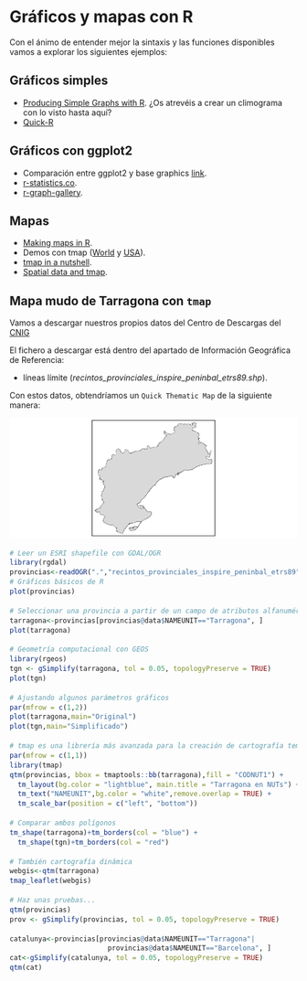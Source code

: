 
# Gráficos y mapas con R

Con el ánimo de entender mejor la sintaxis y las funciones disponibles vamos a explorar los siguientes ejemplos:

## Gráficos simples

- [Producing Simple Graphs with R](https://www.harding.edu/fmccown/r/). ¿Os atrevéis a crear un climograma con lo visto hasta aquí?
- [Quick-R](https://www.statmethods.net/graphs/index.html)



## Gráficos con ggplot2

- Comparación entre ggplot2 y base graphics [link](https://tutorials.iq.harvard.edu/R/Rgraphics/Rgraphics.html).
- [r-statistics.co](http://r-statistics.co/Top50-Ggplot2-Visualizations-MasterList-R-Code.html).
- [r-graph-gallery](https://www.r-graph-gallery.com/portfolio/ggplot2-package/).

## Mapas

- [Making maps in R](https://cengel.github.io/rspatial/4_Mapping.nb.html).
- Demos con tmap ([World](https://github.com/mtennekes/tmap/tree/master/demo/WorldFacets) y [USA](https://github.com/mtennekes/tmap/tree/master/demo/USChoropleth)).
- [tmap in a nutshell](https://cran.r-project.org/web/packages/tmap/vignettes/tmap-nutshell.html#quick-thematic-map).
- [Spatial data and tmap](https://gotellilab.github.io/Bio381/StudentPresentations/SpatialDataTutorial.html).


## Mapa mudo de Tarragona con `tmap`

Vamos a descargar nuestros propios datos del Centro de Descargas del [CNIG](http://centrodedescargas.cnig.es/CentroDescargas/index.jsp#)

El fichero a descargar está dentro del apartado de Información Geográfica de Referencia:

- líneas límite (*recintos_provinciales_inspire_peninbal_etrs89.shp*).

Con estos datos, obtendríamos un `Quick Thematic Map` de la siguiente manera:

![*Quick Thematic Map* con nuestros propios datos](images/qtm-tarragona.png)

```r
# Leer un ESRI shapefile con GDAL/OGR
library(rgdal)
provincias<-readOGR(".","recintos_provinciales_inspire_peninbal_etrs89")
# Gráficos básicos de R
plot(provincias)

# Seleccionar una provincia a partir de un campo de atributos alfanuméricos
tarragona<-provincias[provincias@data$NAMEUNIT=="Tarragona", ]
plot(tarragona)

# Geometría computacional con GEOS
library(rgeos)
tgn <- gSimplify(tarragona, tol = 0.05, topologyPreserve = TRUE)
plot(tgn)

# Ajustando algunos parámetros gráficos
par(mfrow = c(1,2))
plot(tarragona,main="Original")
plot(tgn,main="Simplificado")

# tmap es una librería más avanzada para la creación de cartografía temática
par(mfrow = c(1,1))
library(tmap)
qtm(provincias, bbox = tmaptools::bb(tarragona),fill = "CODNUT1") +
  tm_layout(bg.color = "lightblue", main.title = "Tarragona en NUTs") +
  tm_text("NAMEUNIT",bg.color = "white",remove.overlap = TRUE) +
  tm_scale_bar(position = c("left", "bottom"))

# Comparar ambos polígonos
tm_shape(tarragona)+tm_borders(col = "blue") +
  tm_shape(tgn)+tm_borders(col = "red")

# También cartografía dinámica
webgis<-qtm(tarragona)
tmap_leaflet(webgis)

# Haz unas pruebas...
qtm(provincias)
prov <- gSimplify(provincias, tol = 0.05, topologyPreserve = TRUE)

catalunya<-provincias[provincias@data$NAMEUNIT=="Tarragona"|
                        provincias@data$NAMEUNIT=="Barcelona", ]
cat<-gSimplify(catalunya, tol = 0.05, topologyPreserve = TRUE)
qtm(cat)
```
